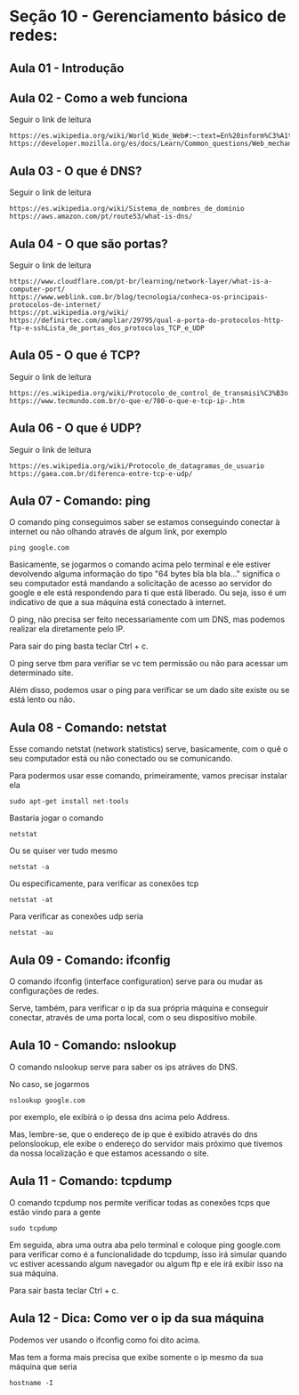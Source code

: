 # Seção 10 - Gerenciamento básico de redes:

## Aula 01 - Introdução

## Aula 02 - Como a web funciona
Seguir o link de leitura

    https://es.wikipedia.org/wiki/World_Wide_Web#:~:text=En%20inform%C3%A1tica%2C%20la%20World%20Wide,enlaces%20de%20la%20p%C3%A1gina%20web.
    https://developer.mozilla.org/es/docs/Learn/Common_questions/Web_mechanics/How_does_the_Internet_work

## Aula 03 - O que é DNS?
Seguir o link de leitura

    https://es.wikipedia.org/wiki/Sistema_de_nombres_de_dominio
    https://aws.amazon.com/pt/route53/what-is-dns/

## Aula 04 - O que são portas?
Seguir o link de leitura

    https://www.cloudflare.com/pt-br/learning/network-layer/what-is-a-computer-port/
    https://www.weblink.com.br/blog/tecnologia/conheca-os-principais-protocolos-de-internet/
    https://pt.wikipedia.org/wiki/
    https://definirtec.com/ampliar/29795/qual-a-porta-do-protocolos-http-ftp-e-sshLista_de_portas_dos_protocolos_TCP_e_UDP

## Aula 05 - O que é TCP?
Seguir o link de leitura

    https://es.wikipedia.org/wiki/Protocolo_de_control_de_transmisi%C3%B3n
    https://www.tecmundo.com.br/o-que-e/780-o-que-e-tcp-ip-.htm

## Aula 06 - O que é UDP?
Seguir o link de leitura

    https://es.wikipedia.org/wiki/Protocolo_de_datagramas_de_usuario
    https://gaea.com.br/diferenca-entre-tcp-e-udp/

## Aula 07 - Comando: ping
O comando ping conseguimos saber se estamos conseguindo conectar à internet ou não olhando através de algum link, por exemplo

    ping google.com

Basicamente, se jogarmos o comando acima pelo terminal e ele estiver devolvendo alguma informação do tipo "64 bytes bla bla bla..." significa o seu computador está mandando a solicitação de acesso ao servidor do google e ele está respondendo para ti que está liberado. Ou seja, isso é um indicativo de que a sua máquina está conectado à internet.

O ping, não precisa ser feito necessariamente com um DNS, mas podemos realizar ela diretamente pelo IP.

Para sair do ping basta teclar Ctrl + c.

O ping serve tbm para verifiar se vc tem permissão ou não para acessar um determinado site.

Além disso, podemos usar o ping para verificar se um dado site existe ou se está lento ou não.

## Aula 08 - Comando: netstat
Esse comando netstat (network statistics) serve, basicamente, com o quê o seu computador está ou não conectado ou se comunicando.

Para podermos usar esse comando, primeiramente, vamos precisar instalar ela 

    sudo apt-get install net-tools

Bastaria jogar o comando

    netstat

Ou se quiser ver tudo mesmo

    netstat -a

Ou especificamente, para verificar as conexões tcp

    netstat -at

Para verificar as conexões udp seria

    netstat -au

## Aula 09 - Comando: ifconfig
O comando ifconfig (interface configuration) serve para ou mudar as configurações de redes.

Serve, também, para verificar o ip da sua própria máquina e conseguir conectar, através de uma porta local, com o seu dispositivo mobile.

## Aula 10 - Comando: nslookup
O comando nslookup serve para saber os ips atráves do DNS.

No caso, se jogarmos

    nslookup google.com

por exemplo, ele exibirá o ip dessa dns acima pelo Address.

Mas, lembre-se, que o endereço de ip que é exibido através do dns pelonslookup, ele exibe o endereço do servidor mais próximo que tivemos da nossa localização e que estamos acessando o site.

## Aula 11 - Comando: tcpdump
O comando tcpdump nos permite verificar todas as conexões tcps que estão vindo para a gente

    sudo tcpdump

Em seguida, abra uma outra aba pelo terminal e coloque ping google.com para verificar como é a funcionalidade do tcpdump, isso irá simular quando vc estiver acessando algum navegador ou algum ftp e ele irá exibir isso na sua máquina.

Para sair basta teclar Ctrl + c.

## Aula 12 - Dica: Como ver o ip da sua máquina
Podemos ver usando o ifconfig como foi dito acima.

Mas tem a forma mais precisa que exibe somente o ip mesmo da sua máquina que seria

    hostname -I
